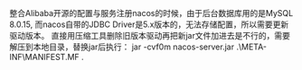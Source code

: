 整合Alibaba开源的配置与服务注册nacos的时候，由于后台数据库用的是MySQL 8.0.15, 而nacos自带的JDBC Driver是5.x版本的，无法存储配置，所以需要更新驱动版本。
直接用压缩工具删除旧版本驱动再把新jar文件加进去是不行的，需要解压到本地目录，替换jar后执行：
jar -cvf0m nacos-server.jar .\META-INF\MANIFEST.MF .